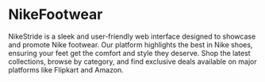 # NikeFootwear
NikeStride is a sleek and user-friendly web interface designed to showcase and promote Nike footwear. Our platform highlights the best in Nike shoes, ensuring your feet get the comfort and style they deserve. Shop the latest collections, browse by category, and find exclusive deals available on major platforms like Flipkart and Amazon.
